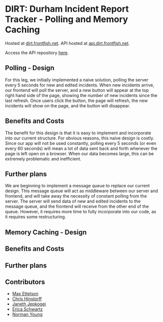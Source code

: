 # DIRT: Durham Incident Report Tracker - Polling and Memory Caching

Hosted at [dirt.frontfish.net](http://dirt.frontfish.net).
API hosted at [api.dirt.frontfish.net](http://api.dirt.frontfish.net).

Access the API repository [here](https://github.com/tuftsdev/comp120-spring2016-team2-api).

## Polling - Design
For this leg, we initially implemented a naive solution, polling the server every 5 seconds 
for new and edited incidents. When new incidents arrive, our frontend will poll the server, and 
a new button will appear at the top right hand side of the page, showing the number of 
new incidents since the last refresh. Once users click the button, the page will refresh, 
the new incidents will show on the page, and the button will disappear.

## Benefits and Costs
The benefit for this design is that it is easy to implement and incorporate into our current structure.
For obvious reasons, this naive design is costly. Since our app will not be used constantly, polling
every 5 seconds (or even every 60 seconds) will mean a lot of data sent back and forth whenever
the page is left open on a browser. When our data becomes large, this can be extremely problematic 
and inefficient.

## Further plans
We are beginning to implement a message queue to replace our current design. This message queue will
act as middleware between our server and frontend, and will take away the necessity of constant polling
from the server. The server will send data of new and edited incidents to the message queue, and the frontend
will receive from the other end of the queue. However, it requires more time to fully incorporate into our code,
as it requires some restructuring.

## Memory Caching - Design

## Benefits and Costs

## Further plans


## Contributors
- [Max Ettelson](http://github.com/mdettelson)
- [Chris Hinstorff](http://github.com/chinstorff)
- [Janeth Jepkogei](http://github.com/janethjepkogei)
- [Erica Schwartz](http://github.com/ericaschwa)
- [Norman Young](http://github.com/nyoung01)